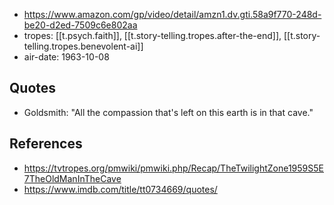 
- https://www.amazon.com/gp/video/detail/amzn1.dv.gti.58a9f770-248d-be20-d2ed-7509c6e802aa
- tropes: [[t.psych.faith]], [[t.story-telling.tropes.after-the-end]], [[t.story-telling.tropes.benevolent-ai]]
- air-date: 1963-10-08

## Quotes

- Goldsmith: "All the compassion that's left on this earth is in that cave."


## References

- https://tvtropes.org/pmwiki/pmwiki.php/Recap/TheTwilightZone1959S5E7TheOldManInTheCave
- https://www.imdb.com/title/tt0734669/quotes/